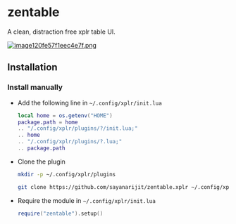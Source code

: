 # zentable

A clean, distraction free xplr table UI.

[![image120fe57f1eec4e7f.png](https://s8.gifyu.com/images/image120fe57f1eec4e7f.png)](https://gifyu.com/image/SxTg2)

## Installation

### Install manually

- Add the following line in `~/.config/xplr/init.lua`

  ```lua
  local home = os.getenv("HOME")
  package.path = home
  .. "/.config/xplr/plugins/?/init.lua;"
  .. home
  .. "/.config/xplr/plugins/?.lua;"
  .. package.path
  ```

- Clone the plugin

  ```bash
  mkdir -p ~/.config/xplr/plugins

  git clone https://github.com/sayanarijit/zentable.xplr ~/.config/xplr/plugins/zentable
  ```

- Require the module in `~/.config/xplr/init.lua`

  ```lua
  require("zentable").setup()
  ```
